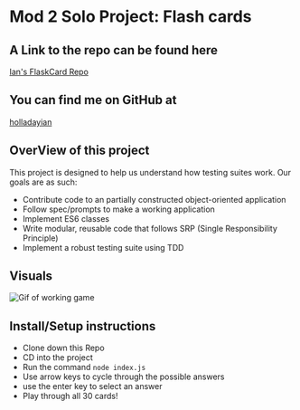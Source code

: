 # Mod 2 Solo Project: Flash cards

## A Link to the repo can be found here

[Ian's FlaskCard Repo](https://github.com/holladayian/flashcards-starter/projects/1)

## You can find me on GitHub at

[holladayian](https://github.com/holladayian)

## OverView of this project
This project is designed to help us understand how testing suites work. Our goals are as such:

* Contribute code to an partially constructed object-oriented application
* Follow spec/prompts to make a working application
* Implement ES6 classes
* Write modular, reusable code that follows SRP (Single Responsibility Principle)
* Implement a robust testing suite using TDD

## Visuals
![Gif of working game](https://media.giphy.com/media/fsUuD4jj4ZFLJpOx5Y/giphy.gif)

## Install/Setup instructions

* Clone down this Repo
* CD into the project
* Run the command `node index.js`
* Use arrow keys to cycle through the possible answers
* use the enter key to select an answer
* Play through all 30 cards!
